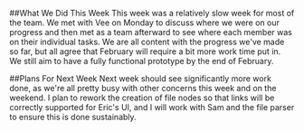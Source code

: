 ##What We Did This Week
This week was a relatively slow week for most of the team. We met with Vee on Monday to discuss where we were on our progress and then met as a team afterward to see where each member was on their individual tasks. We are all content with the progress we've made so far, but all agree that February will require a bit more work time put in. We still aim to have a fully functional prototype by the end of February.

##Plans For Next Week
Next week should see significantly more work done, as we're all pretty busy with other concerns this week and on the weekend. I plan to rework the creation of file nodes so that links will be correctly supported for Eric's UI, and I will work with Sam and the file parser to ensure this is done sustainably.